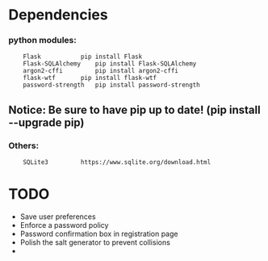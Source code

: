# Dependencies
### python modules:
		Flask 			pip install Flask
		Flask-SQLAlchemy 	pip install Flask-SQLAlchemy
		argon2-cffi 		pip install argon2-cffi
		flask-wtf 		pip install flask-wtf
  		password-strength	pip install password-strength
## Notice: Be sure to have pip up to date! (pip install --upgrade pip)
### Others:
		SQLite3			https://www.sqlite.org/download.html


# TODO
- Save user preferences
- Enforce a password policy
- Password confirmation box in registration page
- Polish the salt generator to prevent collisions
- 
